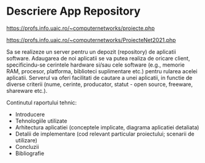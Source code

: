 # Descriere App Repository

https://profs.info.uaic.ro/~computernetworks/proiecte.php

https://profs.info.uaic.ro/~computernetworks/ProiecteNet2021.php

Sa se realizeze un server pentru un depozit (repository) de aplicatii software. Adaugarea de noi aplicatii se va putea realiza de oricare client, specificindu-se cerintele hardware si/sau cele software (e.g., memorie RAM, procesor, platforma, biblioteci suplimentare etc.) pentru rularea acelei aplicatii. Serverul va oferi facilitati de cautare a unei aplicatii, in functie de diverse criterii (nume, cerinte, producator, statut - open source, freeware, shareware etc.).

Continutul raportului tehnic:
- Introducere
- Tehnologiile utilizate
- Arhitectura aplicatiei (conceptele implicate, diagrama aplicatiei detaliata)
- Detalii de implementare (cod relevant particular proiectului; scenarii de utilizare)
- Concluzii
- Bibliografie
